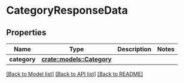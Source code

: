 # CategoryResponseData

## Properties

Name | Type | Description | Notes
------------ | ------------- | ------------- | -------------
**category** | [**crate::models::Category**](Category.md) |  | 

[[Back to Model list]](../README.md#documentation-for-models) [[Back to API list]](../README.md#documentation-for-api-endpoints) [[Back to README]](../README.md)



